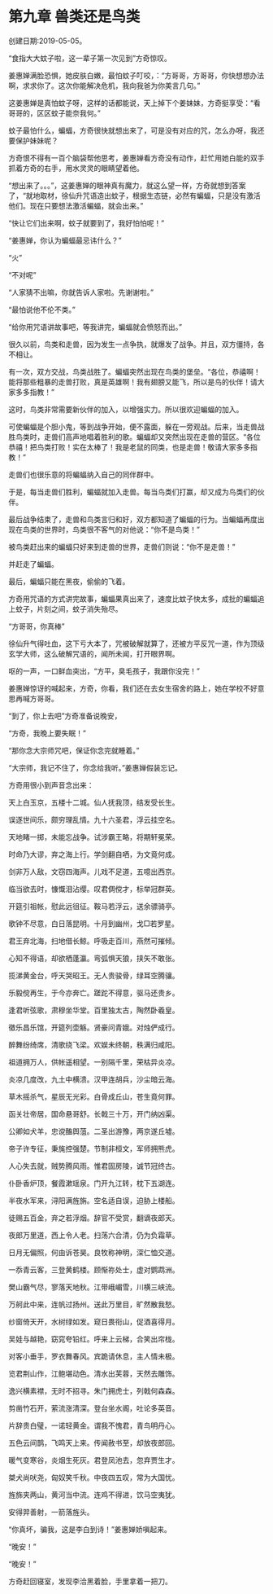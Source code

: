 # 第九章 兽类还是鸟类

创建日期:2019-05-05。

“食指大大蚊子啦，这一辈子第一次见到”方奇惊叹。

姜惠婵满脸恐惧，她皮肤白嫩，最怕蚊子叮咬，：“方哥哥，方哥哥，你快想想办法啊，求求你了。这次你能解决危机，我向我爸为你美言几句。”

这姜惠婵是真怕蚊子呀，这样的话都能说，天上掉下个姜妹妹，方奇挺享受：“看哥哥的，区区蚊子能奈我何。”

蚊子最怕什么，蝙蝠，方奇很快就想出来了，可是没有对应的咒，怎么办呀，我还要保护妹妹呢？

方奇恨不得有一百个脑袋帮他思考，姜惠婵看方奇没有动作，赶忙用她白能的双手抓着方奇的右手，用水灵灵的眼睛望着他。

“想出来了。。。”，这姜惠婵的眼神真有魔力，就这么望一样，方奇就想到答案了，“就地取材，徐仙升咒语造出蚊子，根据生态链，必然有蝙蝠，只是没有激活他们。现在只要想法激活蝙蝠，就会出来。”

“快让它们出来啊，蚊子就要到了，我好怕怕呢！”

“姜惠婵，你认为蝙蝠最忌讳什么？”

“火”

“不对呢”

“人家猜不出嘛，你就告诉人家啦。先谢谢啦。”

“最怕说他不伦不类。”

“给你用咒语讲故事吧，等我讲完，蝙蝠就会愤怒而出。”

很久以前，鸟类和走兽，因为发生一点争执，就爆发了战争。并且，双方僵持，各不相让。

有一次，双方交战，鸟类战胜了。蝙蝠突然出现在鸟类的堡垒。“各位，恭禧啊！能将那些粗暴的走兽打败，真是英雄啊！我有翅膀又能飞，所以是鸟的伙伴！请大家多多指教！”

这时，鸟类非常需要新伙伴的加入，以增强实力。所以很欢迎蝙蝠的加入。

可使蝙蝠是个胆小鬼，等到战争开始，便不露面，躲在一旁观战。后来，当走兽战胜鸟类时，走兽们高声地唱着胜利的歌。蝙蝠却又突然出现在走兽的营区。“各位恭禧！把鸟类打败！实在太棒了！我是老鼠的同类，也是走兽！敬请大家多多指教！”

走兽们也很乐意的将蝙蝠纳入自己的同伴群中。

于是，每当走兽们胜利，蝙蝠就加入走兽。每当鸟类们打赢，却又成为鸟类们的伙伴。

最后战争结束了，走兽和鸟类言归和好，双方都知道了蝙蝠的行为。当蝙蝠再度出现在鸟类的世界时，鸟类很不客气的对他说：“你不是鸟类！”

被鸟类赶出来的蝙蝠只好来到走兽的世界，走兽们则说：“你不是走兽！”

并赶走了蝙蝠。

最后，蝙蝠只能在黑夜，偷偷的飞着。

方奇用咒语的方式讲完故事，蝙蝠果真出来了，速度比蚊子快太多，成批的蝙蝠追上蚊子，片刻之间，蚊子消失殆尽。

“方哥哥，你真棒”

徐仙升气得吐血，这下亏大本了，咒被破解就算了，还被方平反咒一道，作为顶级玄学大师，这么破解咒语的，闻所未闻，打开眼界啊。

呕的一声，一口鲜血突出，“方平，臭毛孩子，我跟你没完！”

姜惠婵惊讶的喊起来，方奇，你看，我们还在去女生宿舍的路上，她在学校不好意思再喊方哥哥。

“到了，你上去吧”方奇准备说晚安，

“方奇，我晚上要失眠！”

“那你念大宗师咒吧，保证你念完就睡着。”

“大宗师，我记不住了，你念给我听。”姜惠婵假装忘记。

方奇用很小到声音念出来：

天上白玉京，五楼十二城。仙人抚我顶，结发受长生。 

误逐世间乐，颇穷理乱情。九十六圣君，浮云挂空名。 

天地睹一掷，未能忘战争。试涉霸王略，将期轩冕荣。 

时命乃大谬，弃之海上行。学剑翻自哂，为文竟何成。 

剑非万人敌，文窃四海声。儿戏不足道，五噫出西京。 

临当欲去时，慷慨泪沾缨。叹君倜傥才，标举冠群英。 

开筵引祖帐，慰此远徂征。鞍马若浮云，送余骠骑亭。 

歌钟不尽意，白日落昆明。十月到幽州，戈□若罗星。 

君王弃北海，扫地借长鲸。呼吸走百川，燕然可摧倾。 

心知不得语，却欲栖蓬瀛。弯弧惧天狼，挟矢不敢张。 

揽涕黄金台，呼天哭昭王。无人贵骏骨，绿耳空腾骧。 

乐毅傥再生，于今亦奔亡。蹉跎不得意，驱马还贵乡。 

逢君听弦歌，肃穆坐华堂。百里独太古，陶然卧羲皇。 

徵乐昌乐馆，开筵列壶觞。贤豪问青娥。对烛俨成行。 

醉舞纷绮席，清歌绕飞梁。欢娱未终朝，秩满归咸阳。 

祖道拥万人，供帐遥相望。一别隔千里，荣枯异炎凉。 

炎凉几度改，九土中横溃。汉甲连胡兵，沙尘暗云海。 

草木摇杀气，星辰无光彩。白骨成丘山，苍生竟何罪。 

函关壮帝居，国命悬哥舒。长戟三十万，开门纳凶渠。 

公卿如犬羊，忠谠醢舆菹。二圣出游豫，两京遂丘墟。 

帝子许专征，秉旄控强楚。节制非桓文，军师拥熊虎。 

人心失去就，贼势腾风雨。惟君固房陵，诚节冠终古。 

仆卧香炉顶，餐霞漱瑶泉。门开九江转，枕下五湖连。 

半夜水军来，浔阳满旌旃。空名适自误，迫胁上楼船。 

徒赐五百金，弃之若浮烟。辞官不受赏，翻谪夜郎天。 

夜郎万里道，西上令人老。扫荡六合清，仍为负霜草。 

日月无偏照，何由诉苍昊。良牧称神明，深仁恤交道。 

一忝青云客，三登黄鹤楼。顾惭祢处士，虚对鹦鹉洲。 

樊山霸气尽，寥落天地秋。江带峨嵋雪，川横三峡流。 

万舸此中来，连帆过扬州。送此万里目，旷然散我愁。 

纱窗倚天开，水树绿如发。窥日畏衔山，促酒喜得月。 

吴娃与越艳，窈窕夸铅红。呼来上云梯，合笑出帘栊。 

对客小垂手，罗衣舞春风。宾跪请休息，主人情未极。 

览君荆山作，江鲍堪动色。清水出芙蓉，天然去雕饰。 

逸兴横素襟，无时不招寻。朱门拥虎士，列戟何森森。 

剪凿竹石开，萦流涨清深。登台坐水阁，吐论多英音。 

片辞贵白璧，一诺轻黄金。谓我不愧君，青鸟明丹心。 

五色云间鹊，飞鸣天上来。传闻赦书至，却放夜郎回。 

暖气变寒谷，炎烟生死灰。君登凤池去，忽弃贾生才。 

桀犬尚吠尧，匈奴笑千秋。中夜四五叹，常为大国忧。 

旌旆夹两山，黄河当中流。连鸡不得进，饮马空夷犹。 

安得羿善射，一箭落旌头。

“你真坏，骗我，这是李白到诗！”姜惠婵娇嗔起来。

 “晚安！”

 “晚安！”

方奇赶回寝室，发现李洽黑着脸，手里拿着一把刀。